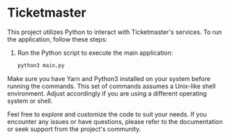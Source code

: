 # Ticketmaster

This project utilizes Python to interact with Ticketmaster's services. To run the application, follow these steps:

1. Run the Python script to execute the main application:
    ```bash
    python3 main.py
    ```

Make sure you have Yarn and Python3 installed on your system before running the commands. This set of commands assumes a Unix-like shell environment. Adjust accordingly if you are using a different operating system or shell.

Feel free to explore and customize the code to suit your needs. If you encounter any issues or have questions, please refer to the documentation or seek support from the project's community.